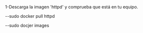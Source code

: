 1-Descarga la imagen 'httpd' y comprueba que está en tu equipo.

--sudo docker pull httpd

--sudo docjer images
